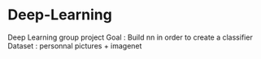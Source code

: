 # Deep-Learning
Deep Learning group project 
Goal : Build nn in order to create a classifier
Dataset : personnal pictures + imagenet 

